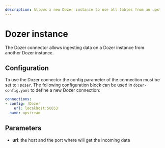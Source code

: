 ```yaml
---
description: Allows a new Dozer instance to use all tables from an upstream Dozer instance
---
```


# Dozer instance

The Dozer connector allows ingesting data on a Dozer instance from another Dozer instance.

## Configuration

To use the Dozer connector the config parameter of the connection must be set to `!Dozer`.
The following configuration block can be used in `dozer-config.yaml` to define a new Dozer connection:

```yaml
connections:
- config: !Dozer
    url: localhost:50053
  name: upstream
```

## Parameters

* **url**: the host and the port where will get the incoming data
